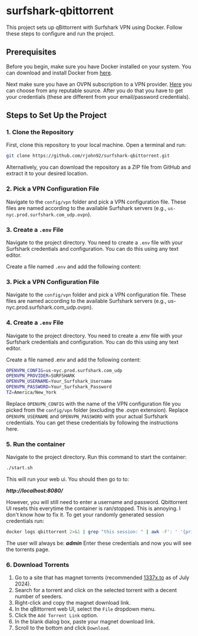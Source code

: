 # surfshark-qbittorrent

This project sets up qBittorrent with Surfshark VPN using Docker. Follow these steps to configure and run the project.

## Prerequisites

Before you begin, make sure you have Docker installed on your system. You can download and install Docker from [here](https://docs.docker.com/get-docker/). 

Next make sure you have an OVPN subscription to a VPN provider. [Here](https://www.security.org/vpn/best/) you can choose from any reputable source. After you do that you have to get your credentials (these are different from your email/password credentials). 

## Steps to Set Up the Project

### 1. Clone the Repository
First, clone this repository to your local machine. Open a terminal and run:

```sh
git clone https://github.com/rjohn92/surfshark-qbittorrent.git
```

Alternatively, you can download the repository as a ZIP file from GitHub and extract it to your desired location.

### 2. Pick a VPN Configuration File
Navigate to the `config/vpn` folder and pick a VPN configuration file. These files are named according to the available Surfshark servers (e.g., `us-nyc.prod.surfshark.com_udp.ovpn`).

### 3. Create a `.env` File
Navigate to the project directory. You need to create a `.env` file with your Surfshark credentials and configuration. You can do this using any text editor.

Create a file named `.env` and add the following content:


### 3. Pick a VPN Configuration File
Navigate to the `config/vpn` folder and pick a VPN configuration file. These files are named according to the available Surfshark servers (e.g., us-nyc.prod.surfshark.com_udp.ovpn).

### 4. Create a `.env` File
Navigate to the project directory. You need to create a .env file with your Surfshark credentials and configuration. You can do this using any text editor.

Create a file named .env and add the following content:

```sh
OPENVPN_CONFIG=us-nyc.prod.surfshark.com_udp
OPENVPN_PROVIDER=SURFSHARK
OPENVPN_USERNAME=Your_Surfshark_Username
OPENVPN_PASSWORD=Your_Surfshark_Password
TZ=America/New_York
```
Replace `OPENVPN_CONFIG` with the name of the VPN configuration file you picked from the `config/vpn` folder (excluding the .ovpn extension). Replace `OPENVPN_USERNAME` and `OPENVPN_PASSWORD` with your actual Surfshark credentials. You can get these credentials by following the instructions here.


### 5. Run the container
Navigate to the project directory. Run this command to start the container:

```sh
./start.sh
```

This will run your web ui. You should then go to to:

***http://localhost:8080/*** 

However, you will still need to enter a username and password. Qbittorrent UI resets this everytime the container is ran/stopped. This is annoying. I don't know how to fix it. To get your randomly generated session credentials run:

```sh
docker logs qbittorrent 2>&1 | grep "this session: " | awk -F': ' '{print $2}'
```

The user will always be: ***admin***
Enter these credentials and now you will see the torrents page. 

### 6. Download Torrents
1. Go to a site that has magnet torrents (recommended [1337x.to](https://1337x.to) as of July 2024).
2. Search for a torrent and click on the selected torrent with a decent number of seeders.
3. Right-click and copy the magnet download link.
4. In the qBittorrent web UI, select the `File` dropdown menu.
5. Click the `Add Torrent Link` option.
6. In the blank dialog box, paste your magnet download link.
7. Scroll to the bottom and click `Download`.

